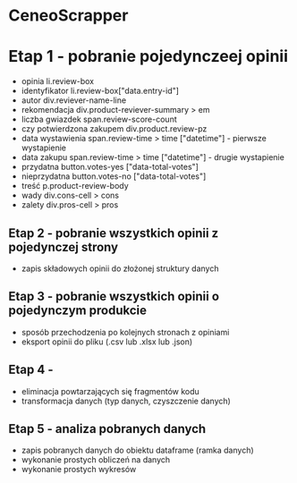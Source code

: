 
# CeneoScrapper
# Etap 1 - pobranie pojedynczeej opinii 
- opinia li.review-box
- identyfikator li.review-box["data.entry-id"]
- autor div.reviever-name-line
- rekomendacja div.product-reviever-summary > em
- liczba gwiazdek span.review-score-count
- czy potwierdzona zakupem div.product.review-pz
- data wystawienia span.review-time > time
["datetime"] - pierwsze wystapienie
- data zakupu span.review-time > time
["datetime"] - drugie wystapienie
- przydatna button.votes-yes ["data-total-votes"]
- nieprzydatna button.votes-no ["data-total-votes"]
- treść p.product-review-body
- wady div.cons-cell > cons
- zalety div.pros-cell > pros
## Etap 2 - pobranie wszystkich opinii z pojedynczej strony
- zapis składowych opinii do złożonej struktury danych
## Etap 3 - pobranie wszystkich opinii o pojedynczym produkcie
- sposób przechodzenia po kolejnych stronach z opiniami
- eksport opinii do pliku (.csv lub .xlsx lub .json)
## Etap 4 -  
- eliminacja powtarzających się fragmentów kodu 
- transformacja danych (typ danych, czyszczenie danych)
## Etap 5 - analiza pobranych danych
- zapis pobranych danych do obiektu dataframe (ramka danych)
- wykonanie prostych obliczeń na danych
- wykonanie prostych wykresów
